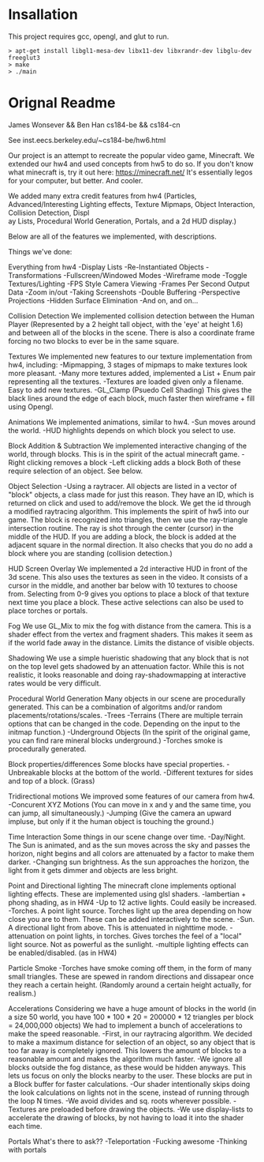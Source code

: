 
# Insallation

This project requires gcc, opengl, and glut to run.

```
> apt-get install libgl1-mesa-dev libx11-dev libxrandr-dev libglu-dev freeglut3
> make
> ./main
```

# Orignal Readme

James Wonsever && Ben Han
cs184-be && cs184-cn

See inst.eecs.berkeley.edu/~cs184-be/hw6.html

Our project is an attempt to recreate the popular video	game, Minecraft.  We extended our hw4 and used concepts from hw5 to do so.  If you don't know what minecraft is, try it out here: https://minecraft.net/  It's essentially legos for your computer, but better.  And cooler.

We added many extra credit features from hw4 (Particles, Advanced/Interesting Lighting effects, Texture Mipmaps, Object Interaction, Collision Detection, Displ\
ay Lists, Procedural World Generation, Portals, and a 2d HUD display.)

Below are all of the features we implemented, with descriptions.

Things we've done:

Everything from hw4
    -Display Lists
    -Re-Instantiated Objects
    -Transformations
    -Fullscreen/Windowed Modes
    -Wireframe mode
    -Toggle Textures/Lighting
    -FPS Style Camera Viewing
    -Frames Per Second Output Data
    -Zoom in/out
    -Taking Screenshots
    -Double Buffering
    -Perspective Projections
    -Hidden Surface Elimination
    -And on, and on...
    
Collision Detection
    We implemented collision detection between the Human Player (Represented by a 2 height tall object, with the 'eye' at height 1.6) and between all of the blocks in the scene.  There is also a coordinate frame forcing no two blocks to ever be in the same square.

Textures
    We implemented new features to our texture implementation from hw4, including:
    -Mipmapping, 3 stages of mipmaps to make textures look more pleasant.
    -Many more textures added, implemented a List + Enum pair representing all the textures.
    -Textures are loaded given only a filename.  Easy to add new textures.
    -GL_Clamp (Psuedo Cell Shading) This gives the black lines around the edge of each block, much faster then wireframe + fill using Opengl.

Animations
    We implemented animations, similar to hw4.
    -Sun moves around the world.
    -HUD highlights depends on which block you select to use.

Block Addition & Subtraction
    We implemented interactive changing of the world, through blocks.  This is in the spirit of the actual minecraft game.
    -Right clicking removes a block
    -Left clicking adds a block
    Both of these require selection of an object.  See below.

Object Selection
    -Using a raytracer.  All objects are listed in a vector of "block" objects, a class made for just this reason.  They have an ID, which is returned on click and used to add/remove the block.  We get the id through a modified raytracing algorithm.  This implements the spirit of hw5 into our game.  The block is recognized into triangles, then we use the ray-triangle intersection routine.  The ray is shot through the center (cursor) in the middle of the HUD.  If you are adding a block, the block is added at the adjacent square in the normal direction.  It also checks that you do no add a block where you are standing (collision detection.)

HUD Screen Overlay
    We implemented a 2d interactive HUD in front of the 3d scene.  This also uses the textures as seen in the video.  It consists of a cursor in the middle, and another bar below with 10 textures to choose from.  Selecting from 0-9 gives you options to place a block of that texture next time you place a block.  These active selections can also be used to place torches or portals.
  
Fog
    We use GL_Mix to mix the fog with distance from the camera.  This is a shader effect from the vertex and fragment shaders.  This makes it seem as if the world fade away in the distance.  Limits the distance of visible objects.

Shadowing
    We use a simple hueristic shadowing that any block that is not on the top level gets shadowed by an attenuation factor.  While this is not realistic, it looks reasonable and doing ray-shadowmapping at interactive rates would be very difficult.
 
Procedural World Generation
    Many objects in our scene are procedurally generated.  This can be a combination of algoritms and/or random placements/rotations/scales.
    -Trees
    -Terrains  (There are multiple terrain options that can be changed in the code.  Depending on the input to the initmap function.)
    -Underground Objects  (In the spirit of the original game, you can find rare mineral blocks underground.)
    -Torches smoke is procedurally generated.
	   
Block properties/differences
    Some blocks have special properties.
    -Unbreakable blocks at the bottom of the world.
    -Different textures for sides and top of a block. (Grass)

Tridirectional motions
    We improved some features of our camera from hw4.
    -Concurent XYZ Motions (You can move in x and y and the same time, you can jump, all simultaneously.)
    -Jumping (Give the camera an upward impluse, but only if it the human object is touching the ground.)

Time Interaction
    Some things in our scene change over time.
    -Day/Night.  The Sun is animated, and as the sun moves across the sky and passes the horizon, night begins and all colors are attenuated by a factor to make them darker.
    -Changing sun brightness.  As the sun approaches the horizon, the light from it gets dimmer and objects are less bright.

Point and Directional lighting
    The minecraft clone implements optional lighting effects.  These are implemented using glsl shaders.
    -lambertian + phong shading, as in HW4
    -Up to 12 active lights.  Could easily be increased.
    -Torches.  A point light source.  Torches light up the area depending on how close you are to them.  These can be added interactively to the scene.
    -Sun.  A directional light from above.  This is attenuated in nighttime mode.
    -attenuation on point lights, in torches.  Gives torches the feel of a "local" light source.  Not as powerful as the sunlight.
    -multiple lighting effects can be enabled/disabled.  (as in HW4)

Particle Smoke
    -Torches have smoke coming off them, in the form of many small triangles.  These are spewed in random directions and dissapear once they reach a certain height. (Randomly around a certain height actually, for realism.)

Accelerations
    Considering we have a huge amount of blocks in the world (in a size 50 world, you have 100 * 100 * 20 = 200000 * 12 triangles per block = 24,000,000 objects)  We had to implement a bunch of accelerations to make the speed reasonable.
    -First, in our raytracing algorithm.  We decided to make a maximum distance for selection of an object, so any object that is too far away is completely ignored.  This lowers the amount of blocks to a reasonable amount and makes the algorithm much faster.
    -We ignore all blocks outside the fog distance, as these would be hidden anyways.  This lets us focus on only the blocks nearby to the user.  These blocks are put in a Block buffer for faster calculations.
    -Our shader intentionally skips doing the look calculations on lights not in the scene, instead of running through the loop N times.
    -We avoid divides and sq. roots wherever possible.
    -Textures are preloaded before drawing the objects.
    -We use display-lists to accelerate the drawing of blocks, by not having to load it into the shader each time.

Portals
    What's there to ask??
    -Teleportation
    -Fucking awesome
    -Thinking with portals